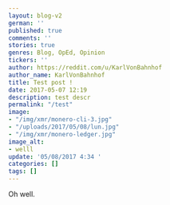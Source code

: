 ```yaml
---
layout: blog-v2
german: ''
published: true
comments: ''
stories: true
genres: Blog, OpEd, Opinion
tickers: ''
author: https://reddit.com/u/KarlVonBahnhof
author_name: KarlVonBahnhof
title: Test post !
date: 2017-05-07 12:19
description: test descr
permalink: "/test"
image:
- "/img/xmr/monero-cli-3.jpg"
- "/uploads/2017/05/08/lun.jpg"
- "/img/xmr/monero-ledger.jpg"
image_alt:
- welll
update: '05/08/2017 4:34 '
categories: []
tags: []
---
```



Oh well.